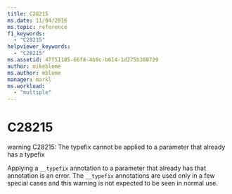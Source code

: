 ```yaml
---
title: C28215
ms.date: 11/04/2016
ms.topic: reference
f1_keywords:
  - "C28215"
helpviewer_keywords:
  - "C28215"
ms.assetid: 47f51185-66f8-4b9c-b614-1d275b388729
author: mikeblome
ms.author: mblome
manager: markl
ms.workload:
  - "multiple"
---
```

# C28215
warning C28215: The typefix cannot be applied to a parameter that already has a typefix

 Applying a `__typefix` annotation to a parameter that already has that annotation is an error. The `__typefix` annotations are used only in a few special cases and this warning is not expected to be seen in normal use.